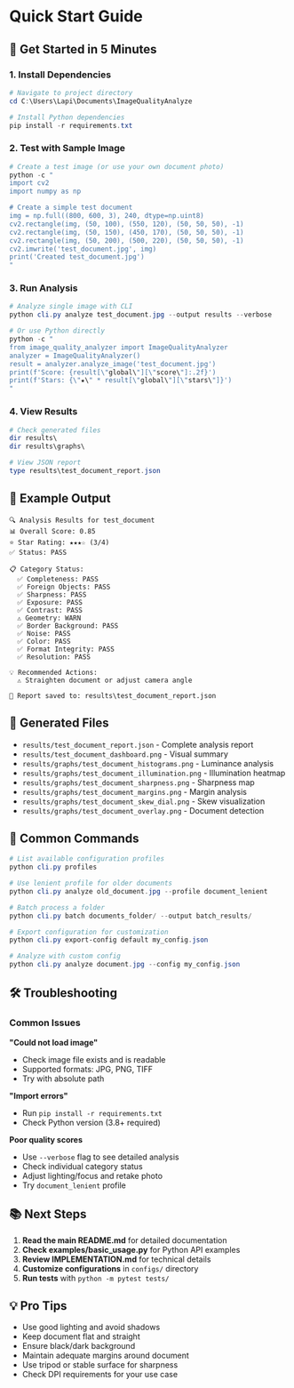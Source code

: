 # Quick Start Guide

## 🚀 Get Started in 5 Minutes

### 1. Install Dependencies

```powershell
# Navigate to project directory
cd C:\Users\Lapi\Documents\ImageQualityAnalyze

# Install Python dependencies
pip install -r requirements.txt
```

### 2. Test with Sample Image

```powershell
# Create a test image (or use your own document photo)
python -c "
import cv2
import numpy as np

# Create a simple test document
img = np.full((800, 600, 3), 240, dtype=np.uint8)
cv2.rectangle(img, (50, 100), (550, 120), (50, 50, 50), -1)
cv2.rectangle(img, (50, 150), (450, 170), (50, 50, 50), -1) 
cv2.rectangle(img, (50, 200), (500, 220), (50, 50, 50), -1)
cv2.imwrite('test_document.jpg', img)
print('Created test_document.jpg')
"
```

### 3. Run Analysis

```powershell
# Analyze single image with CLI
python cli.py analyze test_document.jpg --output results --verbose

# Or use Python directly
python -c "
from image_quality_analyzer import ImageQualityAnalyzer
analyzer = ImageQualityAnalyzer()
result = analyzer.analyze_image('test_document.jpg')
print(f'Score: {result[\"global\"][\"score\"]:.2f}')
print(f'Stars: {\"★\" * result[\"global\"][\"stars\"]}')
"
```

### 4. View Results

```powershell
# Check generated files
dir results\
dir results\graphs\

# View JSON report
type results\test_document_report.json
```

## 🎯 Example Output

```
🔍 Analysis Results for test_document
📊 Overall Score: 0.85
⭐ Star Rating: ★★★☆ (3/4)
✅ Status: PASS

📋 Category Status:
  ✅ Completeness: PASS
  ✅ Foreign Objects: PASS
  ✅ Sharpness: PASS
  ✅ Exposure: PASS
  ✅ Contrast: PASS
  ⚠️ Geometry: WARN
  ✅ Border Background: PASS
  ✅ Noise: PASS
  ✅ Color: PASS
  ✅ Format Integrity: PASS
  ✅ Resolution: PASS

💡 Recommended Actions:
  ⚠️ Straighten document or adjust camera angle

📁 Report saved to: results\test_document_report.json
```

## 📁 Generated Files

- `results/test_document_report.json` - Complete analysis report
- `results/test_document_dashboard.png` - Visual summary
- `results/graphs/test_document_histograms.png` - Luminance analysis
- `results/graphs/test_document_illumination.png` - Illumination heatmap
- `results/graphs/test_document_sharpness.png` - Sharpness map
- `results/graphs/test_document_margins.png` - Margin analysis
- `results/graphs/test_document_skew_dial.png` - Skew visualization
- `results/graphs/test_document_overlay.png` - Document detection

## 🔧 Common Commands

```powershell
# List available configuration profiles
python cli.py profiles

# Use lenient profile for older documents  
python cli.py analyze old_document.jpg --profile document_lenient

# Batch process a folder
python cli.py batch documents_folder/ --output batch_results/

# Export configuration for customization
python cli.py export-config default my_config.json

# Analyze with custom config
python cli.py analyze document.jpg --config my_config.json
```

## 🛠️ Troubleshooting

### Common Issues

**"Could not load image"**
- Check image file exists and is readable
- Supported formats: JPG, PNG, TIFF
- Try with absolute path

**"Import errors"**
- Run `pip install -r requirements.txt`
- Check Python version (3.8+ required)

**Poor quality scores**
- Use `--verbose` flag to see detailed analysis
- Check individual category status
- Adjust lighting/focus and retake photo
- Try `document_lenient` profile

## 📚 Next Steps

1. **Read the main README.md** for detailed documentation
2. **Check examples/basic_usage.py** for Python API examples  
3. **Review IMPLEMENTATION.md** for technical details
4. **Customize configurations** in `configs/` directory
5. **Run tests** with `python -m pytest tests/`

## 💡 Pro Tips

- Use good lighting and avoid shadows
- Keep document flat and straight
- Ensure black/dark background
- Maintain adequate margins around document
- Use tripod or stable surface for sharpness
- Check DPI requirements for your use case
